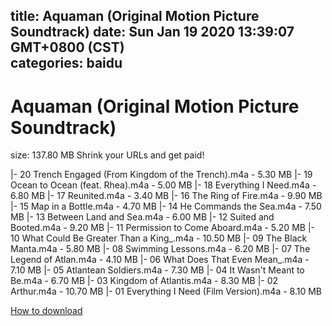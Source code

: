 
title: Aquaman (Original Motion Picture Soundtrack)
date: Sun Jan 19 2020 13:39:07 GMT+0800 (CST)    
categories: baidu
---

# Aquaman (Original Motion Picture Soundtrack)
size: 137.80 MB
 Shrink your URLs and get paid!
 
|- 20 Trench Engaged (From Kingdom of the Trench).m4a - 5.30 MB
|- 19 Ocean to Ocean (feat. Rhea).m4a - 5.00 MB
|- 18 Everything I Need.m4a - 6.80 MB
|- 17 Reunited.m4a - 3.40 MB
|- 16 The Ring of Fire.m4a - 9.90 MB
|- 15 Map in a Bottle.m4a - 4.70 MB
|- 14 He Commands the Sea.m4a - 7.50 MB
|- 13 Between Land and Sea.m4a - 6.00 MB
|- 12 Suited and Booted.m4a - 9.20 MB
|- 11 Permission to Come Aboard.m4a - 5.20 MB
|- 10 What Could Be Greater Than a King_.m4a - 10.50 MB
|- 09 The Black Manta.m4a - 5.80 MB
|- 08 Swimming Lessons.m4a - 6.20 MB
|- 07 The Legend of Atlan.m4a - 4.10 MB
|- 06 What Does That Even Mean_.m4a - 7.10 MB
|- 05 Atlantean Soldiers.m4a - 7.30 MB
|- 04 It Wasn't Meant to Be.m4a - 6.70 MB
|- 03 Kingdom of Atlantis.m4a - 8.30 MB
|- 02 Arthur.m4a - 10.70 MB
|- 01 Everything I Need (Film Version).m4a - 8.10 MB

[How to download](https://bpcam.bemobtrk.com/go/2ceec3aa-1ca2-46d6-b9ff-aaa5c184517c?jno=4323)